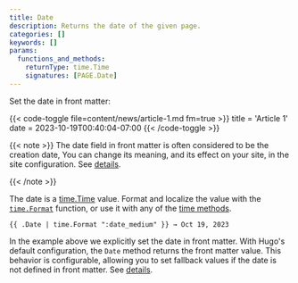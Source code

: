 ```yaml
---
title: Date
description: Returns the date of the given page.
categories: []
keywords: []
params:
  functions_and_methods:
    returnType: time.Time
    signatures: [PAGE.Date]
---
```


Set the date in front matter:

{{< code-toggle file=content/news/article-1.md fm=true >}}
title = 'Article 1'
date = 2023-10-19T00:40:04-07:00
{{< /code-toggle >}}

{{< note >}}
The date field in front matter is often considered to be the creation date, You can change its meaning, and its effect on your site, in the site configuration. See&nbsp;[details].

[details]: /configuration/front-matter/#dates
{{< /note >}}

The date is a [time.Time] value. Format and localize the value with the [`time.Format`] function, or use it with any of the [time methods].

```go-html-template
{{ .Date | time.Format ":date_medium" }} → Oct 19, 2023
```

In the example above we explicitly set the date in front matter. With Hugo's default configuration, the `Date` method returns the front matter value. This behavior is configurable, allowing you to set fallback values if the date is not defined in front matter. See&nbsp;[details].

[`time.Format`]: /functions/time/format/
[details]: /configuration/front-matter/#dates
[time methods]: /methods/time/
[time.Time]: https://pkg.go.dev/time#Time
